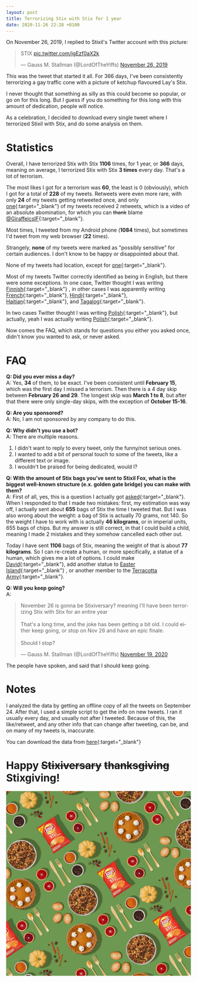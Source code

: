 ```yaml
---
layout: post
title: Terrorizing Stix with Stix for 1 year
date: 2020-11-26 22:28 +0100
---
```

On November 26, 2019, I replied to Stixil's Twitter account with this picture:

<blockquote class="twitter-tweet"><p lang="en" dir="ltr">STIX <a href="https://t.co/jgEzf0aX2k">pic.twitter.com/jgEzf0aX2k</a></p>&mdash; Gauss M. Stallman (@LordOfTheYiffs) <a href="https://twitter.com/LordOfTheYiffs/status/1199214200167550976?ref_src=twsrc%5Etfw">November 26, 2019</a></blockquote> <script async src="https://platform.twitter.com/widgets.js" charset="utf-8"></script>

This was the tweet that started it all. For 366 days, I've been consistently
terrorizing a gay traffic cone with a picture of ketchup flavoured Lay's Stix.

I never thought that something as silly as this could become so popular, or
go on for this long. But I guess if you do something for this long with this
amount of dedication, people will notice.

As a celebration, I decided to download every single tweet where I terrorized
Stixil with Stix, and do some analysis on them.

# Statistics

Overall, I have terrorized Stix with Stix **1106** times, for 1 year, or
**366** days, meaning on average, I terrorized Stix with Stix **3 times**
every day. That's a lot of terrorism.

The most likes I got for a terrorism was **60**, the least is 0 (obviously),
which I got for a total of **228** of my tweets. Retweets were even more rare,
with only **24** of my tweets getting retweeted once, and only
[one](https://twitter.com/LordOfTheYiffs/status/1290669656123080705){:target="_blank"}
of my tweets received 2 retweets, which is a video of an absolute abomination,
for which you can ~~thank~~ blame
[@GiraffeicsIF](https://twitter.com/GiraffeicsIF){:target="_blank"}.

Most times, I tweeted from my Android phone (**1084** times), but sometimes I'd
tweet from my web browser (**22** times).

Strangely, **none** of my tweets were marked as "possibly sensitive" for
certain audiences. I don't know to be happy or disappointed about that.

None of my tweets had location, except for
[one](https://twitter.com/LordOfTheYiffs/status/1302547754074415109){:target="_blank"}.

Most of my tweets Twitter correctly identified as being in English, but there
were some exceptions. In one case, Twitter thought I was writing
[Finnish](https://twitter.com/LordOfTheYiffs/status/1239999913586556930){:target="_blank"}
, in other cases I was apparently writing
[French](https://twitter.com/LordOfTheYiffs/status/1293790668893151233){:target="_blank"},
[Hindi](https://twitter.com/LordOfTheYiffs/status/1279870233814106117){:target="_blank"},
[Haitian](https://twitter.com/LordOfTheYiffs/status/1213470306028998656){:target="_blank"},
and
[Tagalog](https://twitter.com/LordOfTheYiffs/status/1243670563966550016){:target="_blank"}.

In two cases Twitter thought I was writing
[Polish](https://twitter.com/LordOfTheYiffs/status/1276754764970237953){:target="_blank"},
but actually, yeah I was actually writing
[Polish](https://twitter.com/LordOfTheYiffs/status/1276754600570302465){:target="_blank"}.

Now comes the FAQ, which stands for questions you either you asked once, didn't
know you wanted to ask, or never asked.

# FAQ

**Q: Did you ever miss a day?** <br/>
A: Yes, **34** of them, to be exact. I've been consistent until **February 15**,
which was the first day I missed a terrorism. Then there is a 4 day skip
between **February 26 and 29**. The longest skip was **March 1 to 8**, but
after that there were only single-day skips, with the exception of
**October 15-16**.

**Q: Are you sponsored?** <br/>
A: No, I am not sponsored by any company to do this.

**Q: Why didn't you use a bot?** <br/>
A: There are multiple reasons.
1. I didn't want to reply to every tweet, only the funny/not serious ones.
1. I wanted to add a bit of personal touch to some of the tweets, like a
different text or image.
1. I wouldn't be praised for being dedicated, would I?

**Q: With the amount of Stix bags you’ve sent to Stixil Fox, what is the
biggest well-known structure (e.x. golden gate bridge) you can make with
them?** <br/>
A: First of all, yes, this is a question I actually got
[asked](https://twitter.com/CyrusIngrays/status/1269941812128595968){:target="_blank"}.
When I responded to that I made two mistakes: first, my estimation was way off,
I actually sent about **655** bags of Stix the time I tweeted that. But I was
also wrong about the weight: a bag of Stix is actually 70 grams, not 140.
So the weight I have to work with is actually **46 kilograms**, or in imperial
units, 655 bags of chips. But my answer is still correct, in that I could build
a child, meaning I made 2 mistakes and they somehow cancelled each other out.

Today I have sent **1106** bags of Stix, meaning the weight of that is about
**77 kilograms**. So I can re-create a human, or more specifically, a statue of
a human, which gives me a lot of options. I could make
[David](https://en.wikipedia.org/wiki/David_(Michelangelo)){:target="_blank"},
add another statue to
[Easter Island](https://en.wikipedia.org/wiki/Easter_Island){:target="_blank"}
, or another member to the
[Terracotta Army](https://en.wikipedia.org/wiki/Terracotta_Army){:target="_blank"}.

**Q: Will you keep going?** <br/>
A:
<blockquote class="twitter-tweet"><p lang="en" dir="ltr">November 26 is gonna be Stixiversary? meaning I&#39;ll have been terrorizing Stix with Stix for an entire year <br><br>That&#39;s a long time, and the joke has been getting a bit old. I could either keep going, or stop on Nov 26 and have an epic finale. <br><br>Should I stop?</p>&mdash; Gauss M. Stallman (@LordOfTheYiffs) <a href="https://twitter.com/LordOfTheYiffs/status/1329378544733085696?ref_src=twsrc%5Etfw">November 19, 2020</a></blockquote> <script async src="https://platform.twitter.com/widgets.js" charset="utf-8"></script>

The people have spoken, and said that I should keep going.


# Notes

I analyzed the data by getting an offline copy of all the tweets on
September 24. After that, I used a simple script to get the info on new tweets.
I ran it usually every day, and usually not after I tweeted. Because of this,
the like/retweet, and any other info that can change after tweeting, can be, and
on many of my tweets is, inaccurate.

You can download the data from [here](/assets/stix_terrorism_data.zip){:target="_blank"}

# Happy ~~Stixiversary~~ ~~thanksgiving~~ Stixgiving!

![Stixgiving](/assets/stixgiving.jpg)
